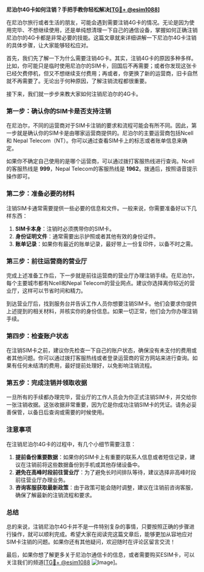 **尼泊尔4G卡如何注销？手把手教你轻松解决[[TG💪+ @esim1088](https://t.me/s/esim1088)]**

在尼泊尔旅行或者生活的朋友，可能会遇到需要注销4G卡的情况。无论是因为使用完毕、不想继续使用，还是单纯想清理一下自己的通信设备，掌握如何正确注销尼泊尔的4G卡都是非常必要的技能。这篇文章就来详细讲解一下尼泊尔4G卡注销的具体步骤，让大家能够轻松应对。

首先，我们先了解一下为什么需要注销4G卡。其实，注销4G卡的原因多种多样。比如，你可能只是临时使用尼泊尔的SIM卡，回国后不再需要；或者你发现这张卡已经欠费停机，但又不想继续支付费用；再或者，你更换了新的运营商，旧卡自然就不再需要了。无论出于何种原因，了解注销流程都很重要。

接下来，我们就一步步来教大家如何注销尼泊尔的4G卡。

### 第一步：确认你的SIM卡是否支持注销

在尼泊尔，不同的运营商对于SIM卡注销的要求和流程可能会有所不同。因此，第一步就是确认你的SIM卡是由哪家运营商提供的。尼泊尔的主要运营商包括Ncell和 Nepal Telecom（NT）。你可以通过查看SIM卡上的标志或者账单信息来确定。

如果你不确定自己使用的是哪个运营商，可以通过拨打客服热线进行查询。Ncell的客服热线是 **999**，Nepal Telecom的客服热线是 **1962**。拨通后，按照语音提示操作即可。

### 第二步：准备必要的材料

注销SIM卡通常需要提供一些必要的信息和文件。一般来说，你需要准备好以下几样东西：

1. **SIM卡本身**：注销时必须携带你的SIM卡。
2. **身份证明文件**：通常需要出示护照或者其他有效的身份证件。
3. **账单记录**：如果你有最近的账单记录，最好带上一份复印件，以备不时之需。

### 第三步：前往运营商的营业厅

完成上述准备工作后，下一步就是前往运营商的营业厅办理注销手续。在尼泊尔，每个主要城市都有Ncell和Nepal Telecom的营业网点。建议你选择离你较近的营业厅，这样可以节省时间和精力。

到达营业厅后，找到服务台并告诉工作人员你想要注销SIM卡。他们会要求你提供上述提到的相关材料，并核实你的身份信息。如果一切正常，他们会为你办理注销手续。

### 第四步：检查账户状态

在注销SIM卡之前，建议你先检查一下自己的账户状态，确保没有未支付的费用或者其他问题。你可以通过拨打客服热线或者登录运营商的官方网站来进行查询。如果有任何未结清的费用，最好提前处理好，以免影响注销流程。

### 第五步：完成注销并领取收据

一旦所有的手续都办理完毕，营业厅的工作人员会为你正式注销SIM卡，并交给你一张注销收据。这张收据非常重要，因为它是你成功注销SIM卡的凭证。请务必妥善保管，以备日后查询或需要的时候使用。

### 注意事项

在注销尼泊尔4G卡的过程中，有几个小细节需要注意：

1. **提前备份重要数据**：如果你的SIM卡上有重要的联系人信息或者短信记录，建议在注销前将这些数据备份到手机或其他存储设备中。
2. **避免在高峰时段前往营业厅**：为了避免长时间排队等待，建议选择非高峰时段前往营业厅办理业务。
3. **咨询客服获取最新政策**：由于政策可能会随时调整，建议在注销前咨询客服，确保了解最新的注销流程和要求。

### 总结

总的来说，注销尼泊尔4G卡并不是一件特别复杂的事情，只要按照正确的步骤进行操作，就可以顺利完成。希望大家在阅读完这篇文章后，能够更加从容地应对SIM卡注销的问题。如果你还有其他疑问，欢迎随时在评论区留言交流！

最后，如果你想了解更多关于尼泊尔通信卡的信息，或者需要购买ESIM卡，可以关注我们的频道[[TG💪+ @esim1088](https://t.me/s/esim1088) ![Image](https://i.postimg.cc/4NQfJmqS/Snipaste-2025-05-13-00-14-12.png)]。